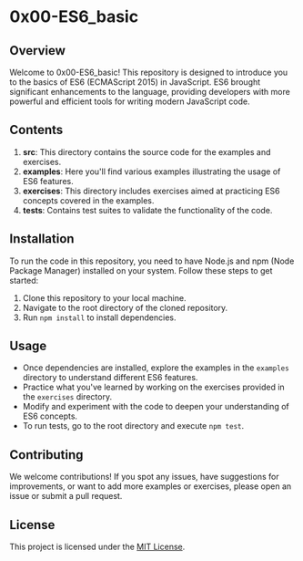 # 0x00-ES6_basic

## Overview
Welcome to 0x00-ES6_basic! This repository is designed to introduce you to the basics of ES6 (ECMAScript 2015) in JavaScript. ES6 brought significant enhancements to the language, providing developers with more powerful and efficient tools for writing modern JavaScript code.

## Contents
1. **src**: This directory contains the source code for the examples and exercises.
2. **examples**: Here you'll find various examples illustrating the usage of ES6 features.
3. **exercises**: This directory includes exercises aimed at practicing ES6 concepts covered in the examples.
4. **tests**: Contains test suites to validate the functionality of the code.

## Installation
To run the code in this repository, you need to have Node.js and npm (Node Package Manager) installed on your system. Follow these steps to get started:
1. Clone this repository to your local machine.
2. Navigate to the root directory of the cloned repository.
3. Run `npm install` to install dependencies.

## Usage
- Once dependencies are installed, explore the examples in the `examples` directory to understand different ES6 features.
- Practice what you've learned by working on the exercises provided in the `exercises` directory.
- Modify and experiment with the code to deepen your understanding of ES6 concepts.
- To run tests, go to the root directory and execute `npm test`.

## Contributing
We welcome contributions! If you spot any issues, have suggestions for improvements, or want to add more examples or exercises, please open an issue or submit a pull request.

## License
This project is licensed under the [MIT License](LICENSE).

